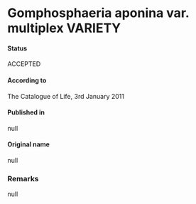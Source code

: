# Gomphosphaeria aponina var. multiplex VARIETY

#### Status
ACCEPTED

#### According to
The Catalogue of Life, 3rd January 2011

#### Published in
null

#### Original name
null

### Remarks
null